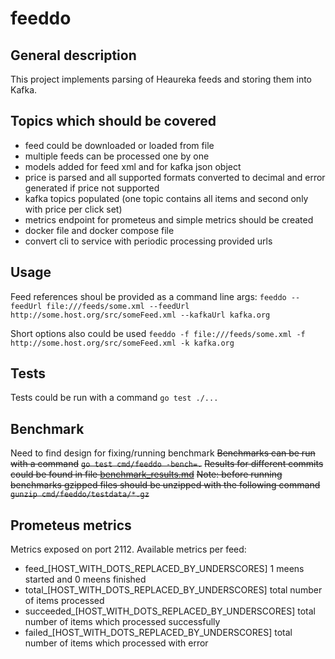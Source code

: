 # feeddo

## General description
This project implements parsing of Heaureka feeds and storing them into Kafka.

## Topics which should be covered
- feed could be downloaded or loaded from file
- multiple feeds can be processed one by one
- models added for feed xml and for kafka json object
- price is parsed and all supported formats converted to decimal and error generated if price not supported
- kafka topics populated (one topic contains all items and second only with price per click set)
- metrics endpoint for prometeus and simple metrics should be created
- docker file and docker compose file
- convert cli to service with periodic processing provided urls

## Usage
Feed references shoul be provided as a command line args:
`feeddo --feedUrl file:///feeds/some.xml --feedUrl http://some.host.org/src/someFeed.xml --kafkaUrl kafka.org`

Short options also could be used
`feeddo -f file:///feeds/some.xml -f http://some.host.org/src/someFeed.xml -k kafka.org`

## Tests
Tests could be run with a command
`go test ./...`

## Benchmark
Need to find design for fixing/running benchmark
~~Benchmarks can be run with a command~~
~~`go test cmd/feeddo -bench=.`~~
~~Results for different commits could be found in file [benchmark_results.md](benchmark_results.md)~~
~~Note: before running benchmarks gzipped files should be unzipped with the following command~~
~~`gunzip cmd/feeddo/testdata/*.gz`~~

## Prometeus metrics
Metrics exposed on port 2112. Available metrics per feed:
- feed_[HOST_WITH_DOTS_REPLACED_BY_UNDERSCORES] 1 meens started and 0 meens finished
- total_[HOST_WITH_DOTS_REPLACED_BY_UNDERSCORES] total number of items processed
- succeeded_[HOST_WITH_DOTS_REPLACED_BY_UNDERSCORES] total number of items which processed successfully
- failed_[HOST_WITH_DOTS_REPLACED_BY_UNDERSCORES] total number of items which processed with error
